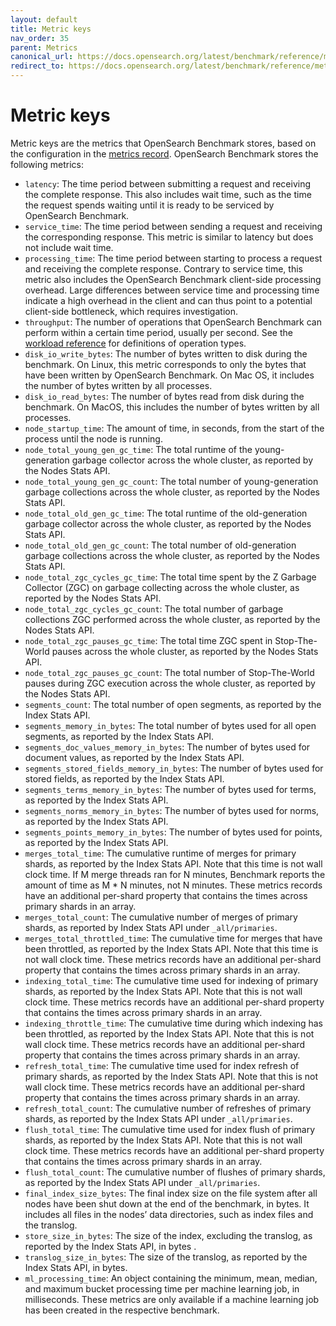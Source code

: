 ```yaml
---
layout: default
title: Metric keys
nav_order: 35
parent: Metrics
canonical_url: https://docs.opensearch.org/latest/benchmark/reference/metrics/metric-keys/
redirect_to: https://docs.opensearch.org/latest/benchmark/reference/metrics/metric-keys/
---
```


# Metric keys

Metric keys are the metrics that OpenSearch Benchmark stores, based on the configuration in the [metrics record]({{site.url}}{{site.baseurl}}/benchmark/metrics/metric-keys/). OpenSearch Benchmark stores the following metrics:


- `latency`: The time period between submitting a request and receiving the complete response. This also includes wait time, such as the time the request spends waiting until it is ready to be serviced by OpenSearch Benchmark.
- `service_time`: The time period between sending a request and receiving the corresponding response. This metric is similar to latency but does not include wait time. 
- `processing_time`: The time period between starting to process a request and receiving the complete response. Contrary to service time, this metric also includes the OpenSearch Benchmark client-side processing overhead. Large differences between service time and processing time indicate a high overhead in the client and can thus point to a potential client-side bottleneck, which requires investigation.
- `throughput`: The number of operations that OpenSearch Benchmark can perform within a certain time period, usually per second. See the [workload reference]({{site.url}}{{site.baseurl}}/benchmark/workloads/index/) for definitions of operation types.
- `disk_io_write_bytes`: The number of bytes written to disk during the benchmark. On Linux, this metric corresponds to only the bytes that have been written by OpenSearch Benchmark. On Mac OS, it includes the number of bytes written by all processes.
- `disk_io_read_bytes`: The number of bytes read from disk during the benchmark. On MacOS, this includes the number of bytes written by all processes.
- `node_startup_time`: The amount of time, in seconds, from the start of the process until the node is running.
- `node_total_young_gen_gc_time`: The total runtime of the young-generation garbage collector across the whole cluster, as reported by the Nodes Stats API.
- `node_total_young_gen_gc_count`: The total number of young-generation garbage collections across the whole cluster, as reported by the Nodes Stats API.
- `node_total_old_gen_gc_time`: The total runtime of the old-generation garbage collector across the whole cluster, as reported by the Nodes Stats API.
- `node_total_old_gen_gc_count`: The total number of old-generation garbage collections across the whole cluster, as reported by the Nodes Stats API.
- `node_total_zgc_cycles_gc_time`: The total time spent by the Z Garbage Collector (ZGC) on garbage collecting across the whole cluster, as reported by the Nodes Stats API.
- `node_total_zgc_cycles_gc_count`: The total number of garbage collections ZGC performed across the whole cluster, as reported by the Nodes Stats API.
- `node_total_zgc_pauses_gc_time`: The total time ZGC spent in Stop-The-World pauses across the whole cluster, as reported by the Nodes Stats API.
- `node_total_zgc_pauses_gc_count`: The total number of Stop-The-World pauses during ZGC execution across the whole cluster, as reported by the Nodes Stats API.
- `segments_count`: The total number of open segments, as reported by the Index Stats API.
- `segments_memory_in_bytes`: The total number of bytes used for all open segments, as reported by the Index Stats API.
- `segments_doc_values_memory_in_bytes`: The number of bytes used for document values, as reported by the Index Stats API.
- `segments_stored_fields_memory_in_bytes`: The number of bytes used for stored fields, as reported by the Index Stats API.
- `segments_terms_memory_in_bytes`: The number of bytes used for terms, as reported by the Index Stats API.
- `segments_norms_memory_in_bytes`: The number of bytes used for norms, as reported by the Index Stats API.
- `segments_points_memory_in_bytes`: The number of bytes used for points, as reported by the Index Stats API.
- `merges_total_time`: The cumulative runtime of merges for primary shards, as reported by the Index Stats API. Note that this time is not wall clock time. If M merge threads ran for N minutes, Benchmark reports the amount of time as M * N minutes, not N minutes. These metrics records have an additional per-shard property that contains the times across primary shards in an array.
- `merges_total_count`: The cumulative number of merges of primary shards, as reported by Index Stats API under `_all/primaries`.
- `merges_total_throttled_time`: The cumulative time for merges that have been throttled, as reported by the Index Stats API. Note that this time is not wall clock time. These metrics records have an additional per-shard property that contains the times across primary shards in an array.
- `indexing_total_time`: The cumulative time used for indexing of primary shards, as reported by the Index Stats API. Note that this is not wall clock time. These metrics records have an additional per-shard property that contains the times across primary shards in an array.
- `indexing_throttle_time`: The cumulative time during which indexing has been throttled, as reported by the Index Stats API. Note that this is not wall clock time. These metrics records have an additional per-shard property that contains the times across primary shards in an array.
- `refresh_total_time`: The cumulative time used for index refresh of primary shards, as reported by the Index Stats API. Note that this is not wall clock time. These metrics records have an additional per-shard property that contains the times across primary shards in an array.
- `refresh_total_count`: The cumulative number of refreshes of primary shards, as reported by the Index Stats API under `_all/primaries`.
- `flush_total_time`: The cumulative time used for index flush of primary shards, as reported by the Index Stats API. Note that this is not wall clock time. These metrics records have an additional per-shard property that contains the times across primary shards in an array.
- `flush_total_count`: The cumulative number of flushes of primary shards, as reported by the Index Stats API under `_all/primaries`.
- `final_index_size_bytes`: The final index size on the file system after all nodes have been shut down at the end of the benchmark, in bytes. It includes all files in the nodes’ data directories, such as index files and the translog.
- `store_size_in_bytes`: The size of the index, excluding the translog, as reported by the Index Stats API, in bytes .
- `translog_size_in_bytes`: The size of the translog, as reported by the Index Stats API, in bytes.
- `ml_processing_time`: An object containing the minimum, mean, median, and maximum bucket processing time per machine learning job, in milliseconds. These metrics are only available if a machine learning job has been created in the respective benchmark.

